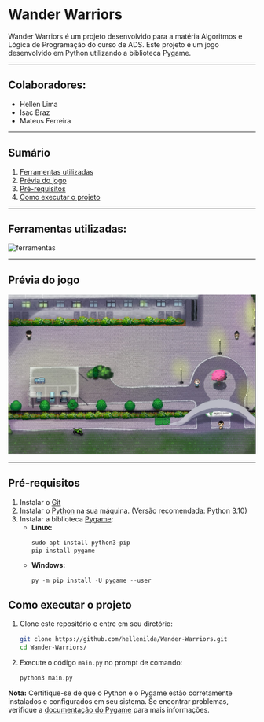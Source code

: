 # Wander Warriors
Wander Warriors é um projeto desenvolvido para a matéria Algoritmos e Lógica de Programação do curso de ADS. Este projeto é um jogo desenvolvido em Python utilizando a biblioteca Pygame.

---


## Colaboradores:
- Hellen Lima
- Isac Braz
- Mateus Ferreira

---

## Sumário
1. [Ferramentas utilizadas](#ferramentas-utilizadas)
2. [Prévia do jogo](#previa-do-jogo)
3. [Pré-requisitos](#pré-requisitos)
4. [Como executar o projeto](#como-executar-o-projeto)

----

## Ferramentas utilizadas:
![ferramentas](https://skillicons.dev/icons?i=python,vscode)

---

## Prévia do jogo
<img src='Sprites/previa/previa-1.png'>

---

## Pré-requisitos
1. Instalar o [Git](https://git-scm.com/downloads)
2. Instalar o [Python](https://www.python.org/) na sua máquina. (Versão recomendada: Python 3.10)
3. Instalar a biblioteca [Pygame](https://www.pygame.org/wiki/GettingStarted):
   - **Linux:**
      ```shell
      sudo apt install python3-pip
      pip install pygame
      ```
   - **Windows:**
     ```powershell
     py -m pip install -U pygame --user
     ```

## Como executar o projeto
1. Clone este repositório e entre em seu diretório:
   ```bash
   git clone https://github.com/hellenilda/Wander-Warriors.git
   cd Wander-Warriors/
   ```
2. Execute o código ``main.py`` no prompt de comando:
   ```bash
   python3 main.py
   ```

**Nota:** Certifique-se de que o Python e o Pygame estão corretamente instalados e configurados em seu sistema. Se encontrar problemas, verifique a [documentação do Pygame](https://www.pygame.org/docs/) para mais informações.

